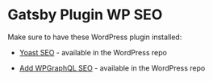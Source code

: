 # Gatsby Plugin WP SEO

Make sure to have these WordPress plugin installed:

- [Yoast SEO](https://wordpress.org/plugins/wordpress-seo/) - available in the WordPress repo

- [Add WPGraphQL SEO](https://wordpress.org/plugins/add-wpgraphql-seo/) - available in the WordPress repo
